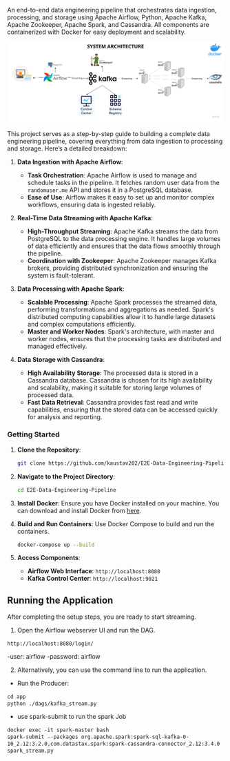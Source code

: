 An end-to-end data engineering pipeline that orchestrates data ingestion, processing, and storage using Apache Airflow, Python, Apache Kafka, Apache Zookeeper, Apache Spark, and Cassandra. All components are containerized with Docker for easy deployment and scalability.


![architecture](Data%20engineering%20architecture%20(1).png)



This project serves as a step-by-step guide to building a complete data engineering pipeline, covering everything from data ingestion to processing and storage. Here’s a detailed breakdown:

1. **Data Ingestion with Apache Airflow**:
   - **Task Orchestration**: Apache Airflow is used to manage and schedule tasks in the pipeline. It fetches random user data from the `randomuser.me` API and stores it in a PostgreSQL database.
   - **Ease of Use**: Airflow makes it easy to set up and monitor complex workflows, ensuring data is ingested reliably.

2. **Real-Time Data Streaming with Apache Kafka**:
   - **High-Throughput Streaming**: Apache Kafka streams the data from PostgreSQL to the data processing engine. It handles large volumes of data efficiently and ensures that the data flows smoothly through the pipeline.
   - **Coordination with Zookeeper**: Apache Zookeeper manages Kafka brokers, providing distributed synchronization and ensuring the system is fault-tolerant.

3. **Data Processing with Apache Spark**:
   - **Scalable Processing**: Apache Spark processes the streamed data, performing transformations and aggregations as needed. Spark's distributed computing capabilities allow it to handle large datasets and complex computations efficiently.
   - **Master and Worker Nodes**: Spark's architecture, with master and worker nodes, ensures that the processing tasks are distributed and managed effectively.

4. **Data Storage with Cassandra**:
   - **High Availability Storage**: The processed data is stored in a Cassandra database. Cassandra is chosen for its high availability and scalability, making it suitable for storing large volumes of processed data.
   - **Fast Data Retrieval**: Cassandra provides fast read and write capabilities, ensuring that the stored data can be accessed quickly for analysis and reporting.


### Getting Started

1. **Clone the Repository**:
   ```bash
   git clone https://github.com/kaustav202/E2E-Data-Engineering-Pipeline.git
   ```

2. **Navigate to the Project Directory**:
   ```bash
   cd E2E-Data-Engineering-Pipeline
   ```

3. **Install Docker**: Ensure you have Docker installed on your machine. You can download and install Docker from [here](https://www.docker.com/products/docker-desktop).


4. **Build and Run Containers**: Use Docker Compose to build and run the containers.
   ```bash
   docker-compose up --build
   ```

5. **Access Components**:
   - **Airflow Web Interface**: `http://localhost:8080`
   - **Kafka Control Center**: `http://localhost:9021`


## Running the Application
After completing the setup steps, you are ready to start streaming.

1. Open the Airflow webserver UI and run the DAG.
  ```
  http://localhost:8080/login/
  ```
  -user: airflow
  -password: airflow

2. Alternatively, you can use the command line to run the application.
  - Run the Producer:
  ```
  cd app
  python ./dags/kafka_stream.py
  ```
  - use spark-submit to run the spark Job
  ```
  docker exec -it spark-master bash
  spark-submit --packages org.apache.spark:spark-sql-kafka-0-10_2.12:3.2.0,com.datastax.spark:spark-cassandra-connector_2.12:3.4.0 spark_stream.py
  ```